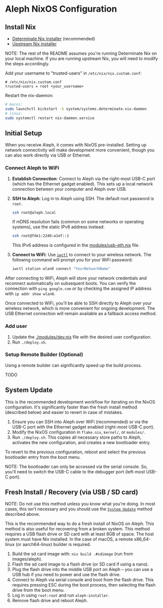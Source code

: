 # Aleph NixOS Configuration

## Install Nix

- [Determinate Nix installer](https://determinate.systems/nix-installer) (recommended)
- [Upstream Nix installer](https://nix.dev/manual/nix/2.28/installation/installing-binary#multi-user-installation)

NOTE: The rest of the README assumes you're running Determinate Nix on your local machine. If you are running upstream Nix, you will need to modify the steps accordingly.

Add your username to "trusted-users" in `/etc/nix/nix.custom.conf`:
```
# /etc/nix/nix.custom.conf
trusted-users = root <your_username>
```

Restart the nix-daemon:
```sh
# macos:
sudo launchctl kickstart -k system/systems.determinate.nix-daemon
# linux:
sudo systemctl restart nix-daemon.service
```

## Initial Setup

When you receive Aleph, it comes with NixOS pre-installed. Setting up network connectivity will make development more convenient, though you can also work directly via USB or Ethernet.

### Connect Aleph to WiFi

1. **Establish Connection**: Connect to Aleph via the right-most USB-C port (which has the Ethernet gadget enabled). This sets up a local network connection between your computer and Aleph over USB.

2. **SSH to Aleph**: Log in to Aleph using SSH. The default root password is `root`.
   ```bash
   ssh root@aleph.local
   ```

   If mDNS resolution fails (common on some networks or operating systems), use the static IPv6 address instead:
   ```bash
   ssh root@fde1:2240:a1ef::1
   ```
   This IPv6 address is configured in the [modules/usb-eth.nix](modules/usb-eth.nix) file.

3. **Connect to WiFi**: Use [`iwctl`](https://wiki.archlinux.org/title/Iwd#Connect_to_a_network) to connect to your wireless network. The following command will prompt you for your WiFi password:
   ```bash
   iwctl station wlan0 connect "YourNetworkName"
   ```

After connecting to WiFi, Aleph will store your network credentials and reconnect automatically on subsequent boots. You can verify the connection with `ping google.com` or by checking the assigned IP address with `ip addr show wlan0`.

Once connected to WiFi, you'll be able to SSH directly to Aleph over your wireless network, which is more convenient for ongoing development. The USB Ethernet connection will remain available as a fallback access method.

### Add user

1. Update the [./modules/dev.nix](modules/dev.nix) file with the desired user configuration.
2. Run `./deploy.sh`.

### Setup Remote Builder (Optional)

Using a remote builder can significantly speed up the build process.

TODO

## System Update

This is the recommended development workflow for iterating on the NixOS configuration. It's significantly faster than the fresh install method (described below) and easier to revert in case of mistakes.

1. Ensure you can SSH into Aleph over WiFi (recommended) or via the USB-C port with the Ethernet gadget enabled (right-most USB-C port).
2. Modify the NixOS configuration in `flake.nix`, `kernel/`, or `modules/`.
3. Run `./deploy.sh`. This copies all necessary store paths to Aleph, activates the new configuration, and creates a new bootloader entry.

To revert to the previous configuration, reboot and select the previous bootloader entry from the boot menu.

NOTE: The bootloader can only be accessed via the serial console. So, you'll need to switch the USB-C cable to the debugger port (left-most USB-C port).

## Fresh Install / Recovery (via USB / SD card)

NOTE: Do not use this method unless you know what you're doing. In most cases, this isn't necessary and you should use the [`System Update`](#system-update) method described above.

This is the recommended way to do a fresh install of NixOS on Aleph. This method is also useful for recovering from a broken system.
This method requires a USB flash drive or SD card with at least 8GB of space. The host system must have Nix installed. In the case of macOS, a remote x86_64-linux (or aarch64-linux) builder is required.

1. Build the sd card image with: `nix build .#sdimage` (run from images/aleph).
2. Flash the sd card image to a flash drive (or SD card if using a nano).
3. Plug the flash drive into the middle USB port on Aleph – you can use a USB hub if you need to power and use the flash drive.
4. Connect to Aleph via serial console and boot from the flash drive. This requires pressing ESC during the boot process, then selecting the flash drive from the boot menu.
5. Log in using `root:root` and run `aleph-installer`.
6. Remove flash drive and reboot Aleph.
